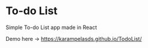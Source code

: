 # To-do List

Simple To-do List app made in React

Demo here -> https://karampelasds.github.io/TodoList/
